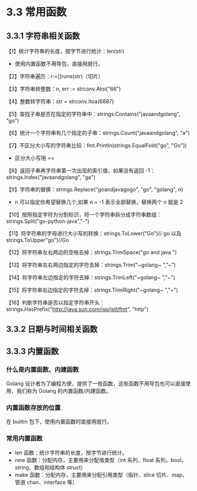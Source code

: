 # 3.3 常用函数

## 3.3.1 字符串相关函数

【1】统计字符串的长度，按字节进行统计：len(str)

* 使用内置函数不用导包，直接用就行。

【2】字符串遍历：r:=[]rune(str)（切片）

【3】字符串转整数：n, err := strconv.Atoi("66")

【4】整数转字符串：str = strconv.Itoa(6887)

【5】查找子串是否在指定的字符串中：strings.Contains("javaandgolang", "go")

【6】统计一个字符串有几个指定的子串：strings.Count("javaandgolang", "a")

【7】不区分大小写的字符串比较：fmt.Println(strings.EqualFold("go", "Go"))

* 区分大小写用 ==

【8】返回子串再字符串第一次出现的索引值，如果没有返回 -1：strings.Index("javaandgolang", "ga")

【9】字符串的替换：strings.Replace("goandjavagogo", "go", "golang", n)

* n 可以指定你希望替换几个,如果 n = -1 表示全部替换，替换两个 n 就是 2

【10】按照指定字符为分割标识，将一个学符串拆分成字符串数组：strings.Split("go-python-java","-")

【11】将字符串的字母进行大小写的转换：strings.ToLower("Go")// go 以及 strings.ToUpper"go")//Go

【12】将字符串左右两边的空格去掉：strings.TrimSpace("go and java ")

【13】将字符串左右两边指定的字符去掉：strings.Trim("~golang~ ",”~")

【14】将字符串左边指定的字符去掉：strings.TrimLeft("~golang~ ","~")

【15】将字符串右边指定的字符去掉：strings.TrimRight("~golang~ ","~")

【16】判断字符串是否以指定字符串开头：strings.HasPrefix("http://java.sun.com/jsp/jstl/fmt", "http")

## 3.3.2 日期与时间相关函数

## 3.3.3 内置函数

### 什么是内置函数、内建函数

Golang 设计者为了编程方便，提供了一些函数，这些函数不用导包也可以直接使用，我们称为 Golang 的内置函数/内建函数。

### 内置函数存放的位置

在 builtin 包下，使用内置函数时直接用就行。

### 常用内置函数

* len 函数：统计字符串的长度，按字节进行统计。
* new 函数：分配内存，主要用来分配值类型（int 系列，float 系列，bool，string、数组和结构体 struct）
* make 函数：分配内存，主要用来分配引用类型（指针、slice 切片、map、管道 chan、interface 等）
